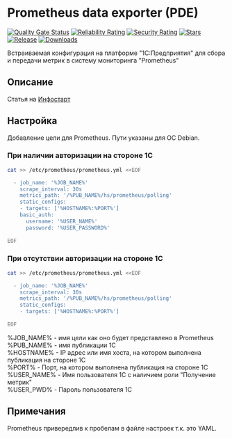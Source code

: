 ﻿# Prometheus data exporter (PDE)

[![Quality Gate Status](https://sonar.openbsl.ru/api/project_badges/measure?project=PDE&metric=alert_status)](https://sonar.openbsl.ru/dashboard?id=PDE)
[![Reliability Rating](https://sonar.openbsl.ru/api/project_badges/measure?project=PDE&metric=reliability_rating)](https://sonar.openbsl.ru/dashboard?id=PDE)
[![Security Rating](https://sonar.openbsl.ru/api/project_badges/measure?project=PDE&metric=security_rating)](https://sonar.openbsl.ru/dashboard?id=PDE)
[![Stars](https://img.shields.io/github/stars/freewms/PDE.svg?label=Github%20%E2%98%85&a)](https://github.com/freewms/PDE/stargazers)
[![Release](https://img.shields.io/github/tag/freewms/PDE.svg?label=Last%20release&a)](https://github.com/freewms/PDE/releases)
[![Downloads](https://img.shields.io/github/downloads/freewms/PDE/total)](https://github.com/freewms/PDE/releases)

Встраиваемая конфигурация на платформе "1С:Предприятия" для сбора и передачи метрик в систему мониторинга "Prometheus"

## Описание

Статья на [Инфостарт](https://infostart.ru/public/811821/)

## Настройка

Добавление цели для Prometheus. Пути указаны для ОС Debian.

### При наличии авторизации на стороне 1С

```bash
cat >> /etc/prometheus/prometheus.yml <<EOF

  - job_name: '%JOB_NAME%'
    scrape_interval: 30s
    metrics_path: '/%PUB_NAME%/hs/prometheus/polling'
    static_configs:
    - targets: ['%HOSTNAME%:%PORT%']
    basic_auth:
      username: '%USER_NAME%'
      password: '%USER_PASSWORD%'
  
EOF
```

### При отсутствии авторизации на стороне 1С

```bash
cat >> /etc/prometheus/prometheus.yml <<EOF

  - job_name: '%JOB_NAME%'
    scrape_interval: 30s
    metrics_path: '/%PUB_NAME%/hs/prometheus/polling'
    static_configs:
    - targets: ['%HOSTNAME%:%PORT%']
  
EOF
```  

%JOB_NAME% - имя цели как оно будет представлено в Prometheus  
%PUB_NAME% - имя публикации 1С  
%HOSTNAME% - IP адрес или имя хоста, на котором выполнена публикация на стороне 1С  
%PORT% - Порт, на котором выполнена публикация на стороне 1С  
%USER_NAME% - Имя пользователя 1С с наличием роли "Получение метрик"  
%USER_PWD% - Пароль пользователя 1С  

## Примечания

Prometheus привередлив к пробелам в файле настроек т.к. это YAML.
